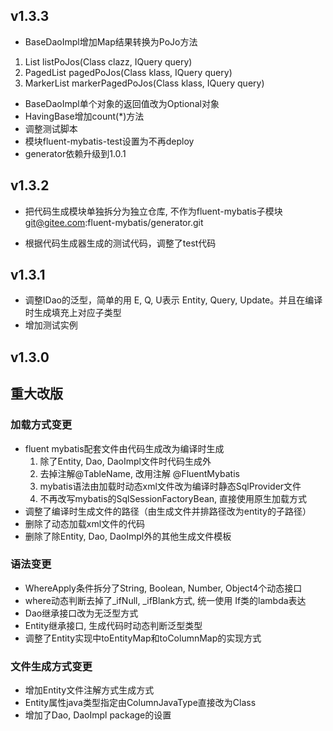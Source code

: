 ## v1.3.3
- BaseDaoImpl增加Map结果转换为PoJo方法
1. List<POJO> listPoJos(Class<POJO> clazz, IQuery query)
2. PagedList<POJO> pagedPoJos(Class<POJO> klass, IQuery query)
3. MarkerList<POJO> markerPagedPoJos(Class<POJO> klass, IQuery query)

- BaseDaoImpl单个对象的返回值改为Optional对象
- HavingBase增加count(*)方法
- 调整测试脚本
- 模块fluent-mybatis-test设置为不再deploy
- generator依赖升级到1.0.1

## v1.3.2
- 把代码生成模块单独拆分为独立仓库, 不作为fluent-mybatis子模块
git@gitee.com:fluent-mybatis/generator.git

- 根据代码生成器生成的测试代码，调整了test代码

## v1.3.1
- 调整IDao的泛型，简单的用 E, Q, U表示 Entity, Query, Update。并且在编译时生成填充上对应子类型
- 增加测试实例

## v1.3.0
## 重大改版
### 加载方式变更
- fluent mybatis配套文件由代码生成改为编译时生成
    1. 除了Entity, Dao, DaoImpl文件时代码生成外
    2. 去掉注解@TableName, 改用注解 @FluentMybatis
    3. mybatis语法由加载时动态xml文件改为编译时静态SqlProvider文件
    4. 不再改写mybatis的SqlSessionFactoryBean, 直接使用原生加载方式
- 调整了编译时生成文件的路径（由生成文件并排路径改为entity的子路径）
- 删除了动态加载xml文件的代码
- 删除了除Entity, Dao, DaoImpl外的其他生成文件模板

### 语法变更
- WhereApply条件拆分了String, Boolean, Number, Object4个动态接口
- where动态判断去掉了_ifNull, _ifBlank方式, 统一使用 If类的lambda表达
- Dao继承接口改为无泛型方式
- Entity继承接口, 生成代码时动态判断泛型类型
- 调整了Entity实现中toEntityMap和toColumnMap的实现方式
 
### 文件生成方式变更  
- 增加Entity文件注解方式生成方式
- Entity属性java类型指定由ColumnJavaType直接改为Class
- 增加了Dao, DaoImpl package的设置
